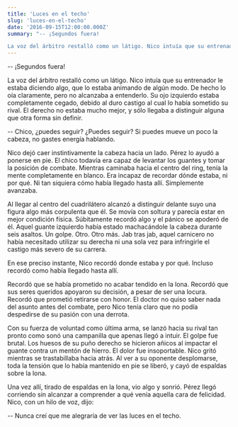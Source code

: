```yaml
---
title: 'Luces en el techo'
slug: 'luces-en-el-techo'
date: '2016-09-15T12:00:00.000Z'
summary: "-- ¡Segundos fuera!

La voz del árbitro restalló como un látigo. Nico intuía que su entrenador le estaba diciendo algo, que lo estaba animando de algún modo. De hecho lo oía claramente, pero no alcanzaba a entenderlo."
---
```


-- ¡Segundos fuera!

La voz del árbitro restalló como un látigo. Nico intuía que su entrenador le estaba diciendo algo, que lo estaba animando de algún modo. De hecho lo oía claramente, pero no alcanzaba a entenderlo. Su ojo izquierdo estaba completamente cegado, debido al duro castigo al cual lo había sometido su rival. El derecho no estaba mucho mejor, y sólo llegaba a distinguir alguna que otra forma sin definir.

-- Chico, ¿puedes seguir? ¿Puedes seguir? Si puedes mueve un poco la cabeza, no gastes energía hablando.

Nico dejó caer instintivamente la cabeza hacia un lado. Pérez lo ayudó a ponerse en pie. El chico todavía era capaz de levantar los guantes y tomar la posición de combate. Mientras caminaba hacia el centro del ring, tenía la mente completamente en blanco. Era incapaz de recordar dónde estaba, ni por qué. Ni tan siquiera cómo había llegado hasta allí. Simplemente avanzaba.

Al llegar al centro del cuadrilátero alcanzó a distinguir delante suyo una figura algo más corpulenta que él. Se movía con soltura y parecía estar en mejor condición física. Súbitamente recordó algo y el pánico se apoderó de él. Aquel guante izquierdo había estado machacándole la cabeza durante seis asaltos. Un golpe. Otro. Otro más. Jab tras jab, aquel carnicero no había necesitado utilizar su derecha ni una sola vez para infringirle el castigo más severo de su carrera.

En ese preciso instante, Nico recordó donde estaba y por qué. Incluso recordó como había llegado hasta allí.

Recordó que se había prometido no acabar tendido en la lona. Recordó que sus seres queridos apoyaron su decisión, a pesar de ser una locura. Recordó que prometió retirarse con honor. El doctor no quiso saber nada del asunto antes del combate, pero Nico tenía claro que no podía despedirse de su pasión con una derrota.

Con su fuerza de voluntad como última arma, se lanzó hacia su rival tan pronto como sonó una campanilla que apenas llegó a intuir. El golpe fue brutal. Los huesos de su puño derecho se hicieron añicos al impactar el guante contra un mentón de hierro. El dolor fue insoportable. Nico gritó mientras se trastabillaba hacia atrás. Al ver a su oponente desplomarse, toda la tensión que lo había mantenido en pie se liberó, y cayó de espaldas sobre la lona.

Una vez allí, tirado de espaldas en la lona, vio algo y sonrió. Pérez llegó corriendo sin alcanzar a comprender a qué venía aquella cara de felicidad. Nico, con un hilo de voz, dijo:

-- Nunca creí que me alegraría de ver las luces en el techo.
